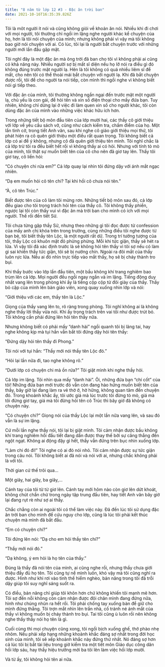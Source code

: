 ```yaml
---
title: "8 năm từ lớp 12 #3 - Đặc ân trời ban"
date: 2021-10-16T16:35:39.826Z
---
```


Tôi là môt người ít nói và cũng không giỏi về khoản ăn nói. Nhiều khi đi chơi với mọi người, tôi thường chỉ ngồi im lặng nghe người khác kể chuyện của họ, hơn là tôi nói chuyện của mình; nhưng không phải vì vậy mà tôi không bao giờ nói chuyện với ai. Có lúc, tôi lại là người bắt chuyện trước với những người mới lần đầu gặp mặt.

Tôi nghĩ đây là một đặc ân mà ông trời đã ban cho tôi vì không phải ai cũng có khả năng này. Nhiều người sợ bị mất sĩ diện nếu họ lỡ nói ra điều gì đó không đúng trước mặt người lạ. Hên là tôi không có quá nhiều liêm sĩ để mất, cho nên tôi có thể thoải mái bắt chuyện với người lạ. Khi đã bắt chuyện được rồi, tôi để cho người ta nói tiếp, còn mình thì ngồi nghe vì không biết nói gì tiếp theo.

Với đặc ân của mình, tôi thường không ngần ngại đến trước mặt một người lạ, chủ yếu là con gái, để hỏi tên và xin số điện thoại cho mấy đứa bạn. Tuy nhiên, không chỉ dừng lại ở việc đi làm quen xin số cho người khác, tôi còn dùng đặc ân của mình vào những việc khác hữu ích hơn.

Trong những tiết bộ môn đầu tiên của lớp mười hai, các thầy cô giới thiệu với lớp về yêu cầu sách vở, cũng như cách kiểm tra, chấm điểm của họ. Một lần tình cờ, trong tiết Anh văn, sau khi nghe cô giáo giới thiệu mọi thứ, tôi phát hiện ra cô quên giới thiệu một điều rất quan trọng. Tôi không biết cả lớp có ai để ý không, nhưng cô đã quên giới thiệu tên mình. Tôi nghĩ chắc là cả lớp trừ tôi ra đều biết hết rồi vì không thấy ai có hỏi. Nhưng với tính tò mò của mình, tôi thật sự muốn biết tên của cô cho nên đã giơ tay lên. Thấy tôi giơ tay, cô liền hỏi:

“Có chuyện chi rứa em?” Cả lớp quay lại nhìn tôi đứng dậy với ánh mắt ngạc nhiên.

“Dạ em muốn hỏi cô tên chi? Tại khi hồi cô chưa nói tên.”

“À, cô tên Trúc.”

Biết được tên của cô làm tôi mừng rơn. Những tiết bộ môn sau đó, cả lớp đều giao cho tôi trọng trách hỏi tên của thầy cô. Tôi không thấy phiền, ngược lại tôi còn thấy vui vì đặc ân mà trời ban cho mình có ích với mọi người. Thế rồi đến tiết Sử.

Tôi chưa từng gặp thầy Sử, nhưng theo những gì tôi đọc được từ confession của mấy anh chị khóa trên trong trường, cùng những điều tôi nghe được từ bạn bè, tôi biết thầy tên Lộc, là một người rất dữ. Trong trí tưởng tượng của tôi, thầy Lộc có khuôn mặt đỏ phừng phừng. Mỗi khi tức giận, thầy sẽ hét ra lửa. Vì vậy tôi đã xác định trước là sẽ không hỏi tên thầy vì tôi sợ nếu có làm gì sai khiến thầy tức giận, tôi sẽ bị nướng chín. Ngoài ra đôi mắt của thầy luôn rực lửa. Nếu ai đó nhìn trực tiếp vào mắt thầy, họ sẽ bị cháy thành tro bụi.

Khi thầy bước vào lớp lần đầu tiên, một bầu không khí trang nghiêm bao trùm lên cả lớp. Mọi người đều ngồi ngay ngắn và im lặng. Tiếng động duy nhất vang lên trong phòng khi ấy là tiếng cộp cộp từ đôi giày của thầy. Thầy bỏ cặp của mình lên bàn giáo viên, xong quay xuống nhìn lớp và nói:

“Giới thiệu với các em, thầy tên là Lộc.”

Giọng của thầy vang lên to, rõ ràng trong phòng. Tôi nghĩ không ai là không nghe thấy lời thầy vừa nói. Khi ấy trọng trách trên vai tôi như được trút bỏ. Tôi không cần phải đứng lên hỏi tên thầy nữa.

Nhưng không biết có phải mấy “danh hài” ngồi quanh tôi bị lãng tai, hay nghe không kịp mà tụi hắn vẫn bắt tôi đứng dậy hỏi tên thầy:

“Đứng dậy hỏi tên thầy đi Phong.”

Tôi nói với tụi hắn: “Thầy mới nói thầy tên Lộc đó.”

“Hỏi lại lần nữa đi, tao nghe không rõ.”

“Dưới lớp có chuyện chi mà ồn rứa?” Tôi giật mình khi nghe thầy hỏi.

Cả lớp im lặng. Tôi nhìn qua mấy “danh hài”. Ôi, những đứa bạn “chí cốt” của tôi! Những đứa bạn mới trước đó vẫn còn đang hào hứng muốn biết tên của thầy, bây giờ lại đang làm ra vẻ thờ ở, hờ hững, không quan tâm đến chuyện đó. Trong khoảnh khắc ấy, tôi ước giá mà lúc trước tôi đừng tò mò, giá mà tôi đừng giơ tay, giá mà tôi đừng hỏi tên cô Trúc thì bây giờ đã không có chuyện này.

“Có chuyện chi?” Giọng nói của thầy Lộc lại một lần nữa vang lên, và sau đó vẫn là sự im lặng.

Cứ mỗi lần nghe thầy nói, tôi lại bị giật mình. Tôi cảm nhận được bầu không khí trang nghiêm hồi đầu tiết đang dần được thay thế bởi sự căng thẳng đến ngột ngạt. Không ai động đậy gì hết, thầy vẫn đứng trên bục nhìn xuống lớp.

“Làm chi đó đi!” Tôi nghe có ai đó nói nhỏ. Tôi cảm nhận được sự tức giận trong câu nói. Tôi không biết ai đã nói và nói với ai, nhưng chắc không phải là với tôi.

Thời gian cứ thế trôi qua…

Một giây, hai giây, ba giây,...

Cánh tay của tôi từ từ giơ lên. Cánh tay mới hôm nào còn giơ lên dứt khoát, không chút chần chừ trong ngày tập trung đầu tiên, hay tiết Anh văn bây giờ lại đang rụt rè như sợ ai thấy.

Chắc chẳng còn ai ngoài tôi có thể làm việc này. Đã đến lúc tôi sử dụng đặc ân trời ban cho mình để cứu nguy cho lớp, cũng là lúc tôi phải kết thúc chuyện mà mình đã bắt đầu.

“Em có chuyện chi?”

Tôi đứng lên nói: “Dạ cho em hỏi thầy tên chi?”

“Thầy mới nói đó.”

“Dạ không, ý em hỏi là họ tên của thầy.”

Đúng là thầy đã nói tên của mình, ai cũng nghe rồi, nhưng thầy chưa giới thiệu đầy đủ họ tên. Tôi cũng tự nể mình luôn, khó vậy mà tôi cũng nghĩ ra được. Hình như khi rơi vào tình thế hiểm nghèo, bản năng trong tôi đã trỗi dậy giúp tôi suy nghĩ sáng suốt ra.

Có điều, bản năng chỉ giúp tôi khôn hơn chứ không khiến tôi mạnh mẽ hơn. Tôi sợ đến nỗi không còn cảm nhận được đôi chân mình đang đứng nữa, hình như chúng nhũn ra hết rồi. Tôi phải chống tay xuống bàn để giữ cho mình đứng thẳng. Tôi trợn mắt nhìn lên trần nhà, cố tránh né ánh mắt của thầy vì không muốn bị cháy thành tro bụi. Tai tôi cũng ù luôn rồi nên không nghe thấy thầy nói họ tên là gì.

Cuối cùng thì mọi chuyện cũng xong, tôi ngồi bịch xuống ghế, thở phào nhẹ nhõm. Nếu phải xếp hạng những khoảnh khắc đáng sợ nhất trong đời học sinh của mình, tôi sẽ xếp khoảnh khắc này đứng thứ nhất. Nó đáng sợ hơn cả lúc tôi bị bắt tài liệu trong giờ kiểm tra một tiết môn Giáo dục công dân hồi lớp sáu, hay thầy hiệu trưởng mời ba tôi lên làm việc hồi lớp mười.

Và từ ấy, tôi không hỏi tên ai nữa.
